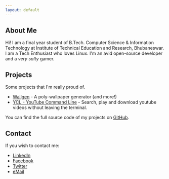 ```yaml
---
layout: default
---
```


## About Me

Hi! I am a final year student of B.Tech. Computer Science & Information Technology at Institute of Technical Education and Research, Bhubaneswar.
I am a Tech Enthusiast who loves Linux. I'm an avid open-source developer and a *very salty* gamer.

## Projects

Some projects that I'm really proud of.

- [Wallgen](https://github.com/SubhrajitPrusty/wallgen) - A poly-wallpaper generator (and more!)
- [YCL - YouTube Command Line](https://github.com/SubhrajitPrusty/ycl) - Search, play and download youtube videos without leaving the terminal.

You can find the full source code of my projects on [GitHub](https://github.com/SubhrajitPrusty).

## Contact

If you wish to contact me:

- [LinkedIn](https://www.linkedin.com/in/subhrajitprusty)
- [Facebook](https://facebook.com/subhrajitprusty17)
- [Twitter](https://twitter.com/subhrajit_)
- [eMail](mailto:subhrajit1997@gmail.com)
